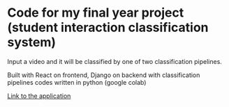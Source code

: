 # Code for my final year project (student interaction classification system)

Input a video and it will be classified by one of two classification pipelines.

Built with React on frontend, Django on backend with classification pipelines codes written in python (google colab)

[Link to the application](https://fyp-frontend-ajmm.onrender.com)